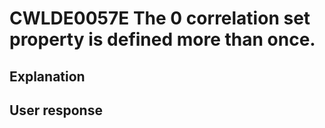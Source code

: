 # CWLDE0057E The 0 correlation set property is defined more than once.

## Explanation

## User response